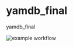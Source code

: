 # yamdb_final
yamdb_final

![example workflow](https://github.com/pikhenko/yamdb_final/actions/workflows/yamdb_workflow.yml/badge.svg)